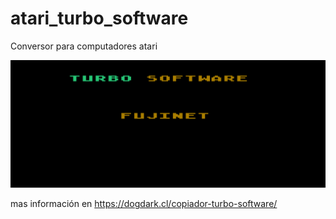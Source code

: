 # atari_turbo_software
Conversor para computadores atari

<picture>
 <img src="https://github.com/a8dogdark/atari_turbo_software/blob/main/FUJINET/turbofuji.png">
</picture>

mas información en https://dogdark.cl/copiador-turbo-software/
